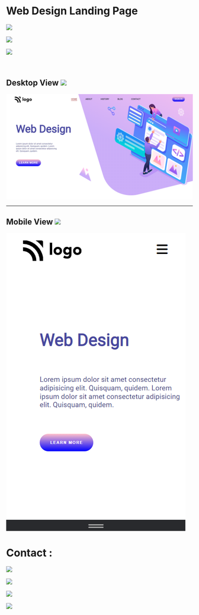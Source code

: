
# Web Design Landing Page

![](https://img.shields.io/badge/TakeOut-Background--Positions-blue)

![](https://img.shields.io/badge/Time%20Required-5.00%20hours-green)

![](https://img.shields.io/badge/Preview-%E2%9D%A4-blue)

<br>

## Desktop View  ![](https://img.shields.io/badge/Desktop-View-blue)

![Result](DesktopView.png)

<hr>

## Mobile View  ![](https://img.shields.io/badge/Mobile-View-blue)

![](./MobileView.png)

# Contact :

[![](https://img.shields.io/badge/Instagram-Follow-blue)](https://www.instagram.com/abhishekaslk/)

[![](https://img.shields.io/badge/Twitter-Follow-yellowgreen)](https://twitter.com/AbhishekASLK)

[![](https://img.shields.io/badge/GitHub-Follow-lightgrey)](https://github.com/AbhishekASLK)

[![](https://img.shields.io/badge/Linkdin-Follow-blue)](https://img.shields.io/badge/Linkdin-Follow-blue)
